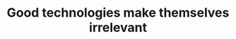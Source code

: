 ---
description: 
title: Good technologies make themselves irrelevant
comments: true
categories: [ Business, Tweetable]
layout: post
use_math: true
permalink: /make_irrelevant/
---